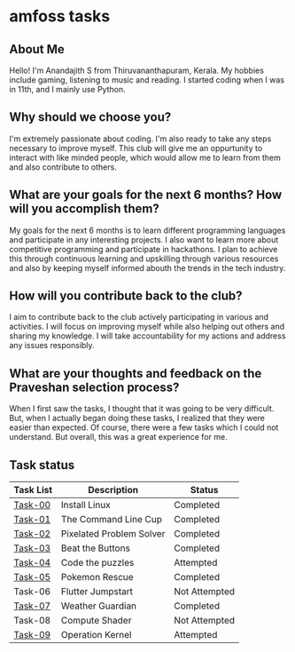 # amfoss tasks

## About Me
Hello! I'm Anandajith S from Thiruvananthapuram, Kerala. My hobbies include gaming, listening to music and reading. I started coding when I was in 11th, and I mainly use Python.

## Why should we choose you?
I'm extremely passionate about coding. I'm also ready to take any steps necessary to improve  myself. This club will give me an oppurtunity to interact with like minded people, which would allow me to learn from them and also contribute to others.

## What are your goals for the next 6 months? How will you accomplish them?
My goals for the next 6 months is to learn different programming languages and participate in any interesting projects. I also want to learn more about competitive programming and participate in hackathons. I plan to achieve this through continuous learning and upskilling through various resources and also by keeping myself informed abouth the trends in the tech industry.

## How will you contribute back to the club?
I aim to contribute back to the club actively participating in various and activities. I will focus on improving myself while also helping out others and sharing my knowledge. I will take accountability for my actions and address any issues responsibly.

## What are your thoughts and feedback on the Praveshan selection process?
When I first saw the tasks, I thought that it was going to be very difficult. But, when I actually began doing these tasks, I realized that they were easier than expected. Of course, there were a few tasks which I could not understand. But overall, this was a great experience for me.

## Task status

| Task List | Description | Status |
|---|---|---|
|[Task-00](https://github.com/AnandajithS/amfoss-tasks-s2/tree/main/task-00)|Install Linux|Completed|
|[Task-01](https://github.com/AnandajithS/amfoss-tasks-s2/tree/main/task-01)|The Command Line Cup|Completed|
|[Task-02](https://github.com/AnandajithS/amfoss-tasks-s2/tree/main/task-02)|Pixelated Problem Solver|Completed|
|[Task-03](https://github.com/AnandajithS/amfoss-tasks-s2/tree/main/task-03)|Beat the Buttons|Completed|
|[Task-04]()|Code the puzzles|Attempted|
|[Task-05](https://github.com/AnandajithS/amfoss-tasks-s2/tree/main/task-05)|Pokemon Rescue|Completed|
|Task-06|Flutter Jumpstart|Not Attempted|
|[Task-07](https://github.com/AnandajithS/amfoss-tasks-s2/tree/main/task-07)|Weather Guardian|Completed|
|Task-08|Compute Shader|Not Attempted|
|[Task-09]()|Operation Kernel|Attempted|